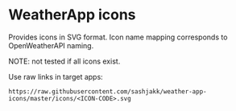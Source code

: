 # WeatherApp icons 

Provides icons in SVG format. Icon name mapping corresponds to OpenWeatherAPI naming.

NOTE: not tested if all icons exist.

Use raw links in target apps:

```
https://raw.githubusercontent.com/sashjakk/weather-app-icons/master/icons/<ICON-CODE>.svg
```